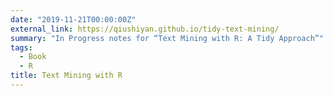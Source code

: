 ```yaml
---
date: "2019-11-21T00:00:00Z"
external_link: https://qiushiyan.github.io/tidy-text-mining/
summary: "In Progress notes for “Text Mining with R: A Tidy Approach”"
tags:
  - Book
  - R
title: Text Mining with R
---
```

